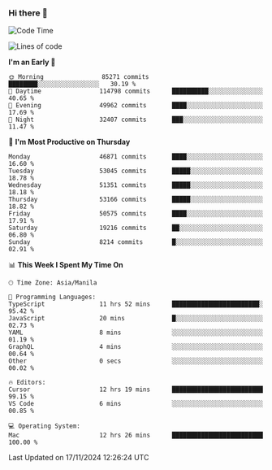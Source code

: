 ### Hi there 👋

<!--START_SECTION:waka-->
![Code Time](http://img.shields.io/badge/Code%20Time-5%2C703%20hrs%2047%20mins-blue)

![Lines of code](https://img.shields.io/badge/From%20Hello%20World%20I%27ve%20Written-122.1%20million%20lines%20of%20code-blue)

**I'm an Early 🐤** 

```text
🌞 Morning                85271 commits       ████████░░░░░░░░░░░░░░░░░   30.19 % 
🌆 Daytime                114798 commits      ██████████░░░░░░░░░░░░░░░   40.65 % 
🌃 Evening                49962 commits       ████░░░░░░░░░░░░░░░░░░░░░   17.69 % 
🌙 Night                  32407 commits       ███░░░░░░░░░░░░░░░░░░░░░░   11.47 % 
```
📅 **I'm Most Productive on Thursday** 

```text
Monday                   46871 commits       ████░░░░░░░░░░░░░░░░░░░░░   16.60 % 
Tuesday                  53045 commits       █████░░░░░░░░░░░░░░░░░░░░   18.78 % 
Wednesday                51351 commits       █████░░░░░░░░░░░░░░░░░░░░   18.18 % 
Thursday                 53166 commits       █████░░░░░░░░░░░░░░░░░░░░   18.82 % 
Friday                   50575 commits       ████░░░░░░░░░░░░░░░░░░░░░   17.91 % 
Saturday                 19216 commits       ██░░░░░░░░░░░░░░░░░░░░░░░   06.80 % 
Sunday                   8214 commits        █░░░░░░░░░░░░░░░░░░░░░░░░   02.91 % 
```


📊 **This Week I Spent My Time On** 

```text
🕑︎ Time Zone: Asia/Manila

💬 Programming Languages: 
TypeScript               11 hrs 52 mins      ████████████████████████░   95.42 % 
JavaScript               20 mins             █░░░░░░░░░░░░░░░░░░░░░░░░   02.73 % 
YAML                     8 mins              ░░░░░░░░░░░░░░░░░░░░░░░░░   01.19 % 
GraphQL                  4 mins              ░░░░░░░░░░░░░░░░░░░░░░░░░   00.64 % 
Other                    0 secs              ░░░░░░░░░░░░░░░░░░░░░░░░░   00.02 % 

🔥 Editors: 
Cursor                   12 hrs 19 mins      █████████████████████████   99.15 % 
VS Code                  6 mins              ░░░░░░░░░░░░░░░░░░░░░░░░░   00.85 % 

💻 Operating System: 
Mac                      12 hrs 26 mins      █████████████████████████   100.00 % 
```


 Last Updated on 17/11/2024 12:26:24 UTC
<!--END_SECTION:waka-->


<!--
**rad182/rad182** is a ✨ _special_ ✨ repository because its `README.md` (this file) appears on your GitHub profile.

Here are some ideas to get you started:

- 🔭 I’m currently working on ...
- 🌱 I’m currently learning ...
- 👯 I’m looking to collaborate on ...
- 🤔 I’m looking for help with ...
- 💬 Ask me about ...
- 📫 How to reach me: ...
- 😄 Pronouns: ...
- ⚡ Fun fact: ...
-->
